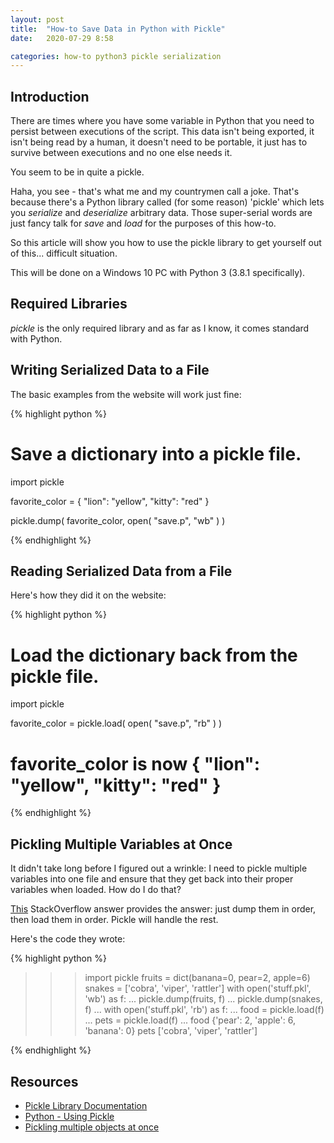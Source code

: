 ```yaml
---
layout: post
title:  "How-to Save Data in Python with Pickle"
date:   2020-07-29 8:58

categories: how-to python3 pickle serialization
---
```


## Introduction ##

There are times where you have some variable in Python that you need to persist between executions of the script. This data isn't being exported, it isn't being read by a human, 
it doesn't need to be portable, it just has to survive between executions and no one else needs it.

You seem to be in quite a pickle.

Haha, you see - that's what me and my countrymen call a joke. That's because there's a Python library called (for some reason) 'pickle' which lets you 
*serialize* and *deserialize* arbitrary data. Those super-serial words are just fancy talk for *save* and *load* for the purposes of this how-to.

So this article will show you how to use the pickle library to get yourself out of this... difficult situation.

This will be done on a Windows 10 PC with Python 3 (3.8.1 specifically).

## Required Libraries ##

*pickle* is the only required library and as far as I know, it comes standard with Python.

## Writing Serialized Data to a File ##

The basic examples from the website will work just fine:

{% highlight python %}

# Save a dictionary into a pickle file.
import pickle

favorite_color = { "lion": "yellow", "kitty": "red" }

pickle.dump( favorite_color, open( "save.p", "wb" ) )

{% endhighlight %}

## Reading Serialized Data from a File ##

Here's how they did it on the website:

{% highlight python %}

# Load the dictionary back from the pickle file.
import pickle

favorite_color = pickle.load( open( "save.p", "rb" ) )
# favorite_color is now { "lion": "yellow", "kitty": "red" }
{% endhighlight %}

## Pickling Multiple Variables at Once ##

It didn't take long before I figured out a wrinkle: I need to pickle multiple variables into one file and ensure that they get back into their proper variables when loaded. 
How do I do that?

[This](https://stackoverflow.com/a/34676949/39492) StackOverflow answer provides the answer: just dump them in order, then load them in order. Pickle will handle the rest.

Here's the code they wrote:

{% highlight python %}

>>> import pickle
>>> fruits = dict(banana=0, pear=2, apple=6)
>>> snakes = ['cobra', 'viper', 'rattler']
>>> with open('stuff.pkl', 'wb') as f:
...   pickle.dump(fruits, f)
...   pickle.dump(snakes, f)
... 
>>> with open('stuff.pkl', 'rb') as f:
...   food = pickle.load(f)
...   pets = pickle.load(f)
... 
>>> food
{'pear': 2, 'apple': 6, 'banana': 0}
>>> pets
['cobra', 'viper', 'rattler']
>>> 
{% endhighlight %}

## Resources ##

* [Pickle Library Documentation](https://docs.python.org/3/library/pickle.html)
* [Python - Using Pickle](https://wiki.python.org/moin/UsingPickle)
* [Pickling multiple objects at once](https://stackoverflow.com/a/34676949/39492)